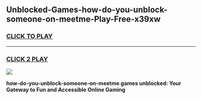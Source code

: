 
## Unblocked-Games-how-do-you-unblock-someone-on-meetme-Play-Free-x39xw
<h3>
<a href="https://premium76.site?title=how-do-you-unblock-someone-on-meetme&ref=18A1">CLICK TO PLAY</a></h3>
<hr>

<h3>
<a href="https://premium76.site?title=how-do-you-unblock-someone-on-meetme&ref=18A1">CLICK 2 PLAY</a>
  
</h3>

<a href="https://premium76.site?title=how-do-you-unblock-someone-on-meetme&ref=18A1"><img src="https://clearcache.store/games.png"></a>


**how-do-you-unblock-someone-on-meetme games unblocked: Your Gateway to Fun and Accessible Online Gaming**
